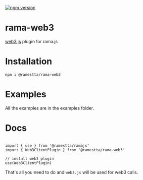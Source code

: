 [![npm version](https://badge.fury.io/js/@ramestta%2Frama-web3.svg)](https://badge.fury.io/js/@ramestta%2Frama-web3)
# rama-web3

[web3.js](https://web3js.readthedocs.io/) plugin for rama.js

# Installation

```
npm i @ramestta/rama-web3
```

# Examples

All the examples are in the examples folder.

# Docs

```

import { use } from '@ramestta/ramajs'
import { Web3ClientPlugin } from '@ramestta/rama-web3'

// install web3 plugin
use(Web3ClientPlugin)
```

That's all you need to do and `web3.js` will be used for web3 calls.




